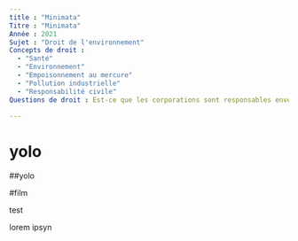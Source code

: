 ```yaml
---
title : "Minimata"
Titre : "Minimata"
Année : 2021
Sujet : "Droit de l'environnement"
Concepts de droit : 
  - "Santé"
  - "Environnement"
  - "Empoisonnement au mercure"
  - "Pollution industrielle"
  - "Responsabilité civile"
Questions de droit : Est-ce que les corporations sont responsables envers des citoyens affectés par leurs actions? 

---
```

# yolo

##yolo

#film

test

lorem ipsyn